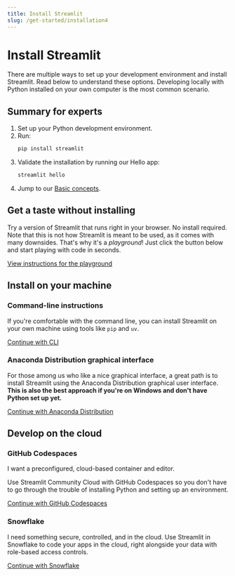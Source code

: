 ```yaml
---
title: Install Streamlit
slug: /get-started/installation4
---
```


# Install Streamlit

There are multiple ways to set up your development environment and install Streamlit. Read below to
understand these options. Developing locally with Python installed on your own computer is the most
common scenario.

## Summary for experts

1. Set up your Python development environment.
2. Run:
   ```bash
   pip install streamlit
   ```
3. Validate the installation by running our Hello app:
   ```bash
   streamlit hello
   ```
4. Jump to our [Basic concepts](/get-started/fundamentals/main-concepts).

## Get a taste without installing

Try a version of Streamlit that runs right in your browser. No install required. Note that this is
not how Streamlit is meant to be used, as it comes with many downsides. That's why it's a
_playground_! Just click the button below and start playing with code in seconds.

[View instructions for the playground](/get-started/installation/streamlit-playground)

## Install on your machine

### Command-line instructions

If you're comfortable with the command line, you can install Streamlit on your own machine using
tools like `pip` and `uv`.

[Continue with CLI](/get-started/installation/command-line)

### Anaconda Distribution graphical interface

For those among us who like a nice graphical interface,
a great path is to install Streamlit using the Anaconda Distribution graphical user interface.
**This is also the best approach if you're on Windows and
don't have Python set up yet.**

[Continue with Anaconda Distribution](/get-started/installation/anaconda-distribution)

## Develop on the cloud

### GitHub Codespaces

I want a preconfigured, cloud-based container and editor.

Use Streamlit Community Cloud with GitHub Codespaces so you don't have to go through the trouble of
installing Python and setting up an environment.

[Continue with GitHub Codespaces](/get-started/installation/community-cloud)

### Snowflake

I need something secure, controlled, and in the cloud.
Use Streamlit in Snowflake to code your apps in the cloud, right alongside your data with role-based access controls.

[Continue with Snowflake](/get-started/installation/streamlit-in-snowflake)
